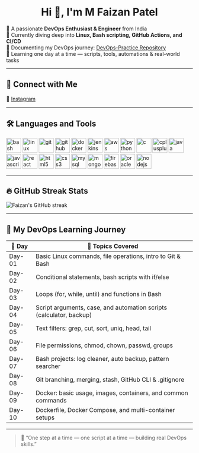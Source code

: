 <h1 align="center">Hi 👋, I'm M Faizan Patel</h1>

🚀 A passionate **DevOps Enthusiast & Engineer** from India  
🌱 Currently diving deep into **Linux, Bash scripting, GitHub Actions, and CI/CD**  
📂 Documenting my DevOps journey: [DevOps-Practice Repository](https://github.com/Faizan960/DevOps-Practice)  
📅 Learning one day at a time — scripts, tools, automations & real-world tasks

---

## 🔗 Connect with Me

📸 [Instagram](https://www.instagram.com/_faizanx_x?igsh=MTZ2YnNvd2pqNmljdA==)

---

## 🛠️ Languages and Tools

<p align="left">
  <img src="https://cdn.jsdelivr.net/gh/devicons/devicon/icons/bash/bash-original.svg" alt="bash" width="40" height="40"/>
  <img src="https://cdn.jsdelivr.net/gh/devicons/devicon/icons/linux/linux-original.svg" alt="linux" width="40" height="40"/>
  <img src="https://cdn.jsdelivr.net/gh/devicons/devicon/icons/git/git-original.svg" alt="git" width="40" height="40"/>
  <img src="https://cdn.jsdelivr.net/gh/devicons/devicon/icons/github/github-original.svg" alt="github" width="40" height="40"/>
  <img src="https://cdn.jsdelivr.net/gh/devicons/devicon/icons/docker/docker-original.svg" alt="docker" width="40" height="40"/>
  <img src="https://cdn.jsdelivr.net/gh/devicons/devicon/icons/jenkins/jenkins-original.svg" alt="jenkins" width="40" height="40"/>
  <img src="https://cdn.jsdelivr.net/gh/devicons/devicon/icons/aws/aws-original.svg" alt="aws" width="40" height="40"/>
  <img src="https://cdn.jsdelivr.net/gh/devicons/devicon/icons/python/python-original.svg" alt="python" width="40" height="40"/>
  <img src="https://cdn.jsdelivr.net/gh/devicons/devicon/icons/c/c-original.svg" alt="c" width="40" height="40"/>
  <img src="https://cdn.jsdelivr.net/gh/devicons/devicon/icons/cplusplus/cplusplus-original.svg" alt="cplusplus" width="40" height="40"/>
  <img src="https://cdn.jsdelivr.net/gh/devicons/devicon/icons/java/java-original.svg" alt="java" width="40" height="40"/>
  <img src="https://cdn.jsdelivr.net/gh/devicons/devicon/icons/javascript/javascript-original.svg" alt="javascript" width="40" height="40"/>
  <img src="https://cdn.jsdelivr.net/gh/devicons/devicon/icons/react/react-original.svg" alt="react" width="40" height="40"/>
  <img src="https://cdn.jsdelivr.net/gh/devicons/devicon/icons/html5/html5-original.svg" alt="html5" width="40" height="40"/>
  <img src="https://cdn.jsdelivr.net/gh/devicons/devicon/icons/css3/css3-original.svg" alt="css3" width="40" height="40"/>
  <img src="https://cdn.jsdelivr.net/gh/devicons/devicon/icons/mysql/mysql-original.svg" alt="mysql" width="40" height="40"/>
  <img src="https://cdn.jsdelivr.net/gh/devicons/devicon/icons/mongodb/mongodb-original.svg" alt="mongodb" width="40" height="40"/>
  <img src="https://cdn.jsdelivr.net/gh/devicons/devicon/icons/firebase/firebase-plain.svg" alt="firebase" width="40" height="40"/>
  <img src="https://cdn.jsdelivr.net/gh/devicons/devicon/icons/oracle/oracle-original.svg" alt="oracle" width="40" height="40"/>
  <img src="https://cdn.jsdelivr.net/gh/devicons/devicon/icons/nodejs/nodejs-original.svg" alt="nodejs" width="40" height="40"/>
</p>

---

## 🔥 GitHub Streak Stats

![Faizan's GitHub streak](https://github-readme-streak-stats.herokuapp.com/?user=Faizan960&theme=dark&hide_border=true)

---

## 📅 My DevOps Learning Journey

| 📁 Day   | 📜 Topics Covered |
|---------|-------------------|
| Day-01  | Basic Linux commands, file operations, intro to Git & Bash |
| Day-02  | Conditional statements, bash scripts with if/else |
| Day-03  | Loops (for, while, until) and functions in Bash |
| Day-04  | Script arguments, case, and automation scripts (calculator, backup) |
| Day-05  | Text filters: grep, cut, sort, uniq, head, tail |
| Day-06  | File permissions, chmod, chown, passwd, groups |
| Day-07  | Bash projects: log cleaner, auto backup, pattern searcher |
| Day-08  | Git branching, merging, stash, GitHub CLI & .gitignore |
| Day-09  | Docker: basic usage, images, containers, and common commands |
| Day-10  | Dockerfile, Docker Compose, and multi-container setups |

---

> 💬 “One step at a time — one script at a time — building real DevOps skills.”